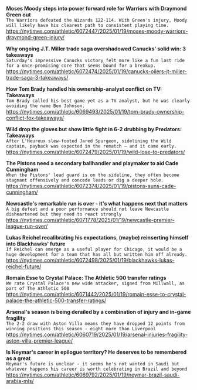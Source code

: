 **Moses Moody steps into power forward role for Warriors with Draymond Green out**\
`The Warriors defeated the Wizards 122-114. With Green's injury, Moody will likely have his clearest path to consistent playing time.`\
https://nytimes.com/athletic/6072447/2025/01/19/moses-moody-warriors-draymond-green-injury/

**Why ongoing J.T. Miller trade saga overshadowed Canucks' solid win: 3 takeaways**\
`Saturday's impressive Canucks victory felt more like a fun last ride for a once-promising core that seems bound for a breakup.`\
https://nytimes.com/athletic/6072474/2025/01/19/canucks-oilers-jt-miller-trade-saga-3-takeaways/

**How Tom Brady handled his ownership-analyst conflict on TV: Takeaways**\
`Tom Brady called his best game yet as a TV analyst, but he was clearly avoiding the name Ben Johnson.`\
https://nytimes.com/athletic/6069493/2025/01/19/tom-brady-ownership-conflict-fox-takeaways/

**Wild drop the gloves but show little fight in 6-2 drubbing by Predators: Takeaways**\
`After L'Heureux slew-footed Jared Spurgeon, sidelining the Wild captain, payback was expected in the rematch — and it came early. `\
https://nytimes.com/athletic/6072479/2025/01/19/wild-lose-to-predators/

**The Pistons need a secondary ballhandler and playmaker to aid Cade Cunningham**\
`When the Pistons' lead guard is on the sideline, they often become stagnant offensively and concede leads or dig a deeper hole.`\
https://nytimes.com/athletic/6072374/2025/01/19/pistons-suns-cade-cunningham/

**Newcastle's remarkable run is over - it's what happens next that matters**\
`A big defeat and a poor performance should not leave Newcastle disheartened but they need to react strongly`\
https://nytimes.com/athletic/6071778/2025/01/19/newcastle-premier-league-run-over/

**Lukas Reichel recalibrating his expectations, (maybe) reinserting himself into Blackhawks' future**\
`If Reichel can emerge as a useful player for Chicago, it would be a huge development for a team that has all but written him off already.`\
https://nytimes.com/athletic/6072498/2025/01/19/blackhawks-lukas-reichel-future/

**Romain Esse to Crystal Palace: The Athletic 500 transfer ratings**\
`We rate Crystal Palace's new wide attacker, signed from Millwall, as part of The Athletic 500`\
https://nytimes.com/athletic/6071442/2025/01/19/romain-esse-to-crystal-palace-the-athletic-500-transfer-ratings/

**Arsenal's season is being derailed by a combination of injury and in-game fragility**\
`The 2-2 draw with Aston Villa means they have dropped 12 points from winning positions this season - eight more than Liverpool`\
https://nytimes.com/athletic/6060719/2025/01/19/arsenal-injuries-fragility-aston-villa-premier-league/

**Is Neymar's career in epilogue territory? He deserves to be remembered as a great**\
`Neymar's future is unclear - it seems he's not wanted in Saudi but whatever happens his career is worth celebrating in Brazil and beyond `\
https://nytimes.com/athletic/6069792/2025/01/19/neymar-brazil-saudi-arabia-mls/

